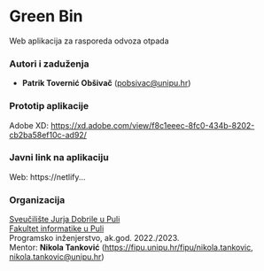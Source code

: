 # Green Bin

Web aplikacija za rasporeda odvoza otpada

### Autori i zaduženja

-   **Patrik Tovernić Obšivač** (pobsivac@unipu.hr)

### Prototip aplikacije

Adobe XD: https://xd.adobe.com/view/f8c1eeec-8fc0-434b-8202-cb2ba58ef10c-ad92/

### Javni link na aplikaciju

Web: https://netlify... 

### Organizacija

[Sveučilište Jurja Dobrile u Puli](http://www.unipu.hr/)  
[Fakultet informatike u Puli](https://fipu.unipu.hr/)  
Programsko inženjerstvo, ak.god. 2022./2023.  
Mentor: **Nikola Tanković** (https://fipu.unipu.hr/fipu/nikola.tankovic, nikola.tankovic@unipu.hr)
